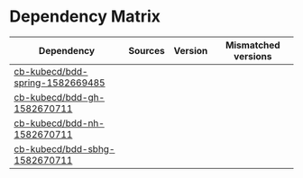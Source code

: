 # Dependency Matrix

Dependency | Sources | Version | Mismatched versions
---------- | ------- | ------- | -------------------
[cb-kubecd/bdd-spring-1582669485](https://github.com/cb-kubecd/bdd-spring-1582669485.git) |  | []() | 
[cb-kubecd/bdd-gh-1582670711](https://github.com/cb-kubecd/bdd-gh-1582670711.git) |  | []() | 
[cb-kubecd/bdd-nh-1582670711](https://github.com/cb-kubecd/bdd-nh-1582670711.git) |  | []() | 
[cb-kubecd/bdd-sbhg-1582670711](https://github.com/cb-kubecd/bdd-sbhg-1582670711.git) |  | []() | 
